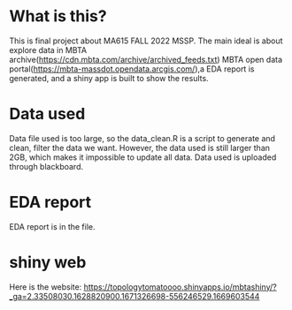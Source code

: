 # What is this?
This is final project about MA615 FALL 2022 MSSP. The main ideal is about explore data in MBTA archive(https://cdn.mbta.com/archive/archived_feeds.txt) MBTA open data portal(https://mbta-massdot.opendata.arcgis.com/),a EDA report is generated, and a shiny app is built to show the results.

# Data used
Data file used is too large, so the data_clean.R is a script to generate and clean, filter the data we want.
However, the data used is still larger than 2GB, which makes it impossible to update all data. Data used is uploaded through blackboard.

# EDA report
EDA report is in the file.

# shiny web
Here is the website:
https://topologytomatoooo.shinyapps.io/mbtashiny/?_ga=2.33508030.1628820900.1671326698-556246529.1669603544

